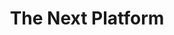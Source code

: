 ---
title: "The Next Platform"
publishDate: '2020-12-21'
description: "CentOS And HPC: It’s Okay, We Are Moving On"
postUrl: "https://www.nextplatform.com/2020/12/21/centos-and-hpc-its-okay-we-are-moving-on/"
---